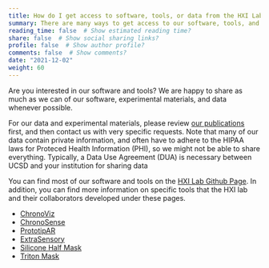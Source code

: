 ```yaml
---
title: How do I get access to software, tools, or data from the HXI Lab?
summary: There are many ways to get access to our software, tools, and data. Please read more.
reading_time: false  # Show estimated reading time?
share: false  # Show social sharing links?
profile: false  # Show author profile?
comments: false  # Show comments?
date: "2021-12-02"
weight: 60
---
```


Are you interested in our software and tools? We are happy to share as much as we can of our software, experimental materials, and data whenever possible. 

For our data and experimental materials, please review [our publications](/publication) first, and then contact us with very specific requests. Note that many of our data contain private information, and often have to adhere to the HIPAA laws for Proteced Health Information (PHI), so we might not be able to share everything. Typically, a Data Use Agreement (DUA) is necessary between UCSD and your institution for sharing data

You can find most of our software and tools on the [HXI Lab Github Page](https://github.com/WeibelLab). In addition, you can find more information on specific tools that the HXI lab and their collaborators developed under these pages.

- [ChronoViz](https://chronoviz.com/)
- [ChronoSense]()
- [PrototipAR]()
- [ExtraSensory](http://extrasensory.ucsd.edu/)
- [Silicone Half Mask](https://github.com/WeibelLab/SiliconeHalfMask/wiki)
- [Triton Mask](https://github.com/WeibelLab/Triton-Mask/wiki)
